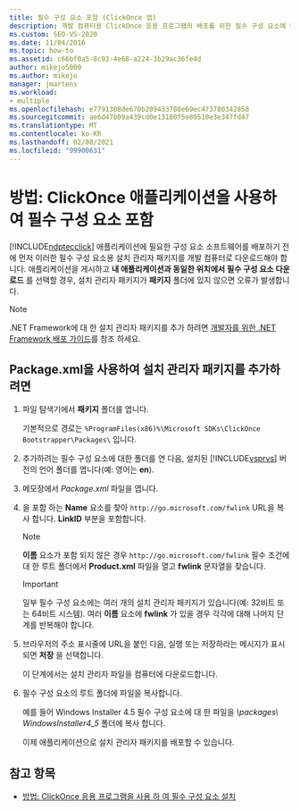 ```yaml
---
title: 필수 구성 요소 포함 (ClickOnce 앱)
description: 개발 컴퓨터용 ClickOnce 응용 프로그램의 배포를 위한 필수 구성 요소에 대 한 설치 관리자 패키지를 가져오는 방법에 대해 알아봅니다.
ms.custom: SEO-VS-2020
ms.date: 11/04/2016
ms.topic: how-to
ms.assetid: c66bf0a5-8c93-4e68-a224-3b29ac36fe4d
author: mikejo5000
ms.author: mikejo
manager: jmartens
ms.workload:
- multiple
ms.openlocfilehash: e7791308de670b209433708e69ec473780342858
ms.sourcegitcommit: ae6d47b09a439cd0e13180f5e89510e3e347fd47
ms.translationtype: MT
ms.contentlocale: ko-KR
ms.lasthandoff: 02/08/2021
ms.locfileid: "99900631"
---
```

# <a name="how-to-include-prerequisites-with-a-clickonce-application"></a>방법: ClickOnce 애플리케이션을 사용하여 필수 구성 요소 포함
[!INCLUDE[ndptecclick](../deployment/includes/ndptecclick_md.md)] 애플리케이션에 필요한 구성 요소 소프트웨어를 배포하기 전에 먼저 이러한 필수 구성 요소용 설치 관리자 패키지를 개발 컴퓨터로 다운로드해야 합니다. 애플리케이션을 게시하고 **내 애플리케이션과 동일한 위치에서 필수 구성 요소 다운로드** 를 선택할 경우, 설치 관리자 패키지가 **패키지** 폴더에 있지 않으면 오류가 발생합니다.

> [!NOTE]
> .NET Framework에 대 한 설치 관리자 패키지를 추가 하려면 [개발자를 위한 .NET Framework 배포 가이드](/dotnet/framework/deployment/deployment-guide-for-developers)를 참조 하세요.

## <a name="to-add-an-installer-package-by-using-packagexml"></a><a name="Package"></a> Package.xml을 사용하여 설치 관리자 패키지를 추가하려면

1. 파일 탐색기에서 **패키지** 폴더를 엽니다.

    기본적으로 경로는 `%ProgramFiles(x86)%\Microsoft SDKs\ClickOnce Bootstrapper\Packages\` 입니다.

2. 추가하려는 필수 구성 요소에 대한 폴더를 연 다음, 설치된 [!INCLUDE[vsprvs](../code-quality/includes/vsprvs_md.md)] 버전의 언어 폴더를 엽니다(예: 영어는 **en**).

3. 메모장에서 *Package.xml* 파일을 엽니다.

4. 을 포함 하는 **Name** 요소를 찾아 `http://go.microsoft.com/fwlink` URL을 복사 합니다. **LinkID** 부분을 포함합니다.

   > [!NOTE]
   > **이름** 요소가 포함 되지 않은 경우 `http://go.microsoft.com/fwlink` 필수 조건에 대 한 루트 폴더에서 **Product.xml** 파일을 열고 **fwlink** 문자열을 찾습니다.

   > [!IMPORTANT]
   > 일부 필수 구성 요소에는 여러 개의 설치 관리자 패키지가 있습니다(예: 32비트 또는 64비트 시스템). 여러 **이름** 요소에 **fwlink** 가 있을 경우 각각에 대해 나머지 단계를 반복해야 합니다.

5. 브라우저의 주소 표시줄에 URL을 붙인 다음, 실행 또는 저장하라는 메시지가 표시되면 **저장** 을 선택합니다.

    이 단계에서는 설치 관리자 파일을 컴퓨터에 다운로드합니다.

6. 필수 구성 요소의 루트 폴더에 파일을 복사합니다.

    예를 들어 Windows Installer 4.5 필수 구성 요소에 대 한 파일을 *\packages\ WindowsInstaller4_5* 폴더에 복사 합니다.

    이제 애플리케이션으로 설치 관리자 패키지를 배포할 수 있습니다.

## <a name="see-also"></a>참고 항목
- [방법: ClickOnce 응용 프로그램을 사용 하 여 필수 구성 요소 설치](../deployment/how-to-install-prerequisites-with-a-clickonce-application.md)
